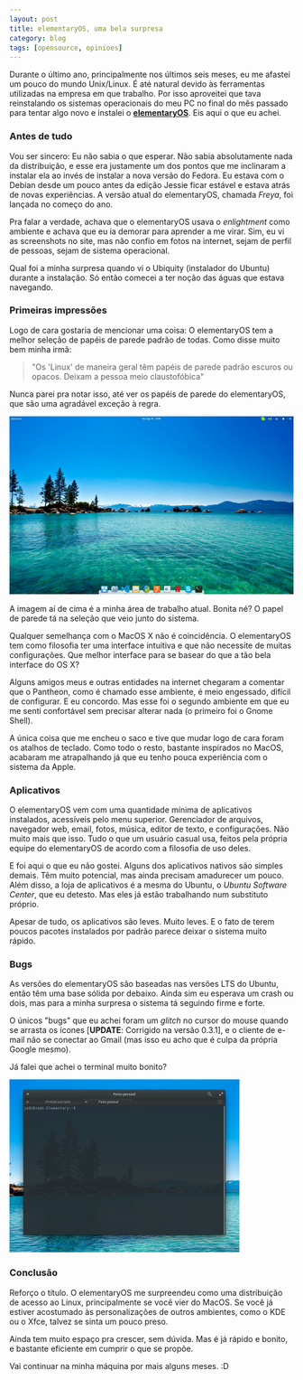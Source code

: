 ```yaml
---
layout: post
title: elementaryOS, uma bela surpresa
category: blog 
tags: [opensource, opinioes]
---
```


Durante o último ano, principalmente nos últimos seis meses, eu me afastei um pouco do mundo Unix/Linux. 
É até natural devido às ferramentas utilizadas na empresa em que trabalho.
Por isso aproveitei que tava reinstalando os sistemas operacionais do meu PC no final do mês passado para tentar algo novo e instalei o [**elementaryOS**](http://elementary.io). 
Eis aqui o que eu achei.

### Antes de tudo

Vou ser sincero: Eu não sabia o que esperar. 
Não sabia absolutamente nada da distribuição, e esse era justamente um dos pontos que me inclinaram a instalar ela ao invés de instalar a nova versão do Fedora.
Eu estava com o Debian desde um pouco antes da edição Jessie ficar estável e estava atrás de novas experiências.
A versão atual do elementaryOS, chamada *Freya*, foi lançada no começo do ano.

Pra falar a verdade, achava que o elementaryOS usava o *enlightment* como ambiente e achava que eu ia demorar para aprender a me virar.
Sim, eu vi as screenshots no site, mas não confio em fotos na internet, sejam de perfil de pessoas, sejam de sistema operacional.

Qual foi a minha surpresa quando vi o Ubiquity (instalador do Ubuntu) durante a instalação.
Só então comecei a ter noção das águas que estava navegando.

### Primeiras impressões

Logo de cara gostaria de mencionar uma coisa: O elementaryOS tem a melhor seleção de papéis de parede padrão de todas.
Como disse muito bem minha irmã: 

> "Os 'Linux' de maneira geral têm papéis de parede padrão escuros ou opacos. 
> Deixam a pessoa meio claustofóbica"

Nunca parei pra notar isso, até ver os papéis de parede do elementaryOS, que são uma agradável exceção à regra.

![Minha Área de Trabalho](/blog/images/ssDesktop.png)

A imagem aí de cima é a minha área de trabalho atual.
Bonita né?
O papel de parede tá na seleção que veio junto do sistema.

Qualquer semelhança com o MacOS X não é coincidência.
O elementaryOS tem como filosofia ter uma interface intuitiva e que não necessite de muitas configurações.
Que melhor interface para se basear do que a tão bela interface do OS X?

Alguns amigos meus e outras entidades na internet chegaram a comentar que o Pantheon, como é chamado esse ambiente, é meio engessado, difícil de configurar.
E eu concordo.
Mas esse foi o segundo ambiente em que eu me senti confortável sem precisar alterar nada (o primeiro foi o Gnome Shell).

A única coisa que me encheu o saco e tive que mudar logo de cara foram os atalhos de teclado.
Como todo o resto, bastante inspirados no MacOS, acabaram me atrapalhando já que eu tenho pouca experiência com o sistema da Apple. 

### Aplicativos

O elementaryOS vem com uma quantidade mínima de aplicativos instalados, acessíveis pelo menu superior.
Gerenciador de arquivos, navegador web, email, fotos, música, editor de texto, e configurações.
Não muito mais que isso.
Tudo o que um usuário casual usa, feitos pela própria equipe do elementaryOS de acordo com a filosofia de uso deles.

E foi aqui o que eu não gostei.
Alguns dos aplicativos nativos são simples demais.
Têm muito potencial, mas ainda precisam amadurecer um pouco.
Além disso, a loja de aplicativos é a mesma do Ubuntu, o *Ubuntu Software Center*, que eu detesto. 
Mas eles já estão trabalhando num substituto próprio. 

Apesar de tudo, os aplicativos são leves. Muito leves.
E o fato de terem poucos pacotes instalados por padrão parece deixar o sistema muito rápido.

### Bugs

As versões do elementaryOS são baseadas nas versões LTS do Ubuntu, então têm uma base sólida por debaixo.
Ainda sim eu esperava um crash ou dois, mas para a minha surpresa o sistema tá seguindo firme e forte.

O únicos "bugs" que eu achei foram um *glitch* no cursor do mouse quando se arrasta os ícones [**UPDATE**: Corrigido na versão 0.3.1], e o cliente de e-mail não se conectar ao Gmail (mas isso eu acho que é culpa da própria Google mesmo).

Já falei que achei o terminal muito bonito?

![Terminal](/blog/images/ssTerminal.png) 

### Conclusão

Reforço o título.
O elementaryOS me surpreendeu como uma distribuição de acesso ao Linux, principalmente se você vier do MacOS.
Se você já estiver acostumado às personalizações de outros ambientes, como o KDE ou o Xfce, talvez se sinta um pouco preso.

Ainda tem muito espaço pra crescer, sem dúvida.
Mas é já rápido e bonito, e bastante eficiente em cumprir o que se propõe.

Vai continuar na minha máquina por mais alguns meses. :D
